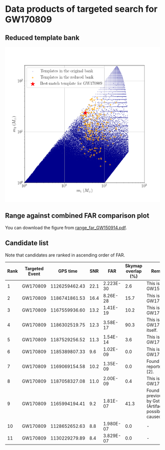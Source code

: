 # Data products of targeted search for GW170809

## Reduced template bank
<img src="reduced_bank_together-pngform_GW170809.png" alt="This is me" width="600"/>

## Range against combined FAR comparison plot
You can download the figure from [range_far_GW150914.pdf](https://git.ligo.org/alvin.li/targeted_subthreshold_search_method_paper_data/-/blob/master/GW170809/Range_FAR_plot_GW170809_O2C12.pdf).

## Candidate list

Note that candidates are ranked in ascending order of FAR.

| Rank | Targeted Event | GPS time | SNR | FAR | Skymap overlap (%) | Remark |
| ------ | ------ | ------ | ------ | ------ | ------ | ------ |
| 1 | GW170809 | 1126259462.43 | 22.1 | 2.223E-30 | 2.6 | This is GW150914. |
| 2 | GW170809 | 1186741861.53 | 16.4 | 8.26E-28 | 15.7 | This is GW170814. |
| 3 | GW170809 | 1167559936.60 | 13.2 | 1.41E-19 | 10.2 | This is GW170104. |
| 4 | GW170809 | 1186302519.75 | 12.3 | 3.58E-17 | 90.3 | This is GW170809 itself. |
| 5 | GW170809 | 1187529256.52 | 11.3 | 1.54E-14 | 3.6 | This is GW170823. |
| 6 | GW170809 | 1185389807.33 | 9.6 | 1.02E-09 | 0.0 | This is GW170729. |
| 7 | GW170809 | 1169069154.58 | 10.2 | 1.35E-09 | 0.0 | Found and reported in [2]. |
| 8 | GW170809 | 1187058327.08 | 11.0 | 2.00E-09 | 0.4 | This is GW170818. |
| 9 | GW170809 | 1165994194.41 | 9.2 | 1.81E-07 | 41.3 | Found previously by GstLAL (Artifact possibly caused). |
| 10 | GW170809 | 1128652652.63 | 8.8 | 1.980E-07 | 0.0 | - |
| 11 | GW170809 | 1130229279.89 | 8.4 | 3.829E-07 | 0.0 | - |




